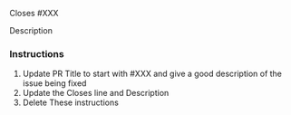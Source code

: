 Closes #XXX

Description

### Instructions ###
1. Update PR Title to start with #XXX and give a good description of the issue being fixed
2. Update the Closes line and Description
3. Delete These instructions
